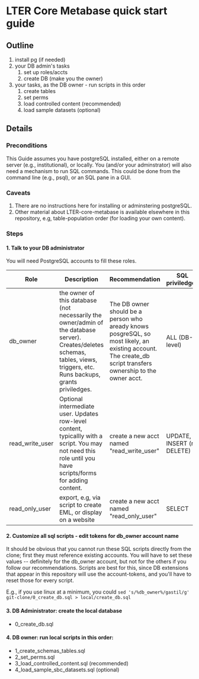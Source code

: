 # LTER Core Metabase quick start guide

## Outline
1. install pg (if needed)
2.  your DB admin's tasks
    1. set up roles/accts
    1. create DB (make you the owner)
3. your tasks, as the DB owner - run scripts in this order
    1. create tables 
    1. set perms 
    1. load controlled content (recommended)
    1. load sample datasets (optional)


## Details
### Preconditions  
This Guide assumes you have postgreSQL installed, either on a remote server (e.g., institutional), or locally. You (and/or your adminstrator) will also need a mechanism to run SQL commands. This could be done from the command line (e.g., psql), or an SQL pane in a GUI. 

### Caveats
1. There are no instructions here for installing or adminstering postgreSQL. 
1. Other material about LTER-core-metabase is available elsewhere in this repository, e.g, table-population order (for loading your own content).  

### Steps
#### 1. Talk to your DB administrator
You will need PostgreSQL accounts to fill these roles.


| Role | Description | Recommendation |  SQL priviledges |
|--|--|--|--|
| db_owner | the owner of this database (not necessarily the owner/admin of the database server). Creates/deletes schemas, tables, views, triggers, etc. Runs backups, grants priviledges.  |  The DB owner should be a person who aready knows posgreSQL, so most likely, an existing account. The create_db script transfers ownership to the owner acct.  | ALL (DB-level)  |
| read_write_user | Optional intermediate user. Updates row-level content, typicallly with a script. You may not need this role until you have scripts/forms for adding content. | create a new acct named "read_write_user" | UPDATE, INSERT (no DELETE) |
| read_only_user | export, e.g, via script to create EML, or display on a website | create a new acct named "read_only_user" | SELECT  |

#### 2. Customize all sql scripts - edit tokens for db_owner account name
It should be obvious that you cannot run these SQL scripts directly from the clone; first they must reference existing accounts. You will have to set these values -- definitely for the db_owner account, but not for the others if you follow our recommendations. Scripts are best for this, since DB extensions that appear in this repository will use the account-tokens, and you'll have to reset those for every script. 

E.g., if you use linux at a minimum, you could `sed 's/%db_owner%/gastil/g' git-clone/0_create_db.sql > local/create_db.sql`


#### 3. DB Administrator: create the local database
- 0_create_db.sql

#### 4. DB owner: run local scripts in this order:
- 1_create_schemas_tables.sql 
- 2_set_perms.sql 
- 3_load_controlled_content.sql (recommended)
- 4_load_sample_sbc_datasets.sql (optional)
    
       
             
             
